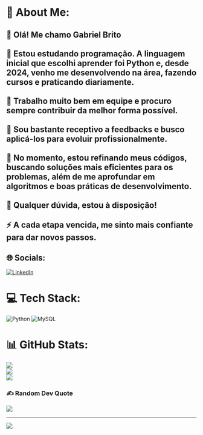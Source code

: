 # 💫 About Me:
## 👋 Olá! Me chamo Gabriel Brito<br><br>🔭 Estou estudando programação. A linguagem inicial que escolhi aprender foi Python e, desde 2024, venho me desenvolvendo na área, fazendo cursos e praticando diariamente.<br><br>👯 Trabalho muito bem em equipe e procuro sempre contribuir da melhor forma possível.<br><br>🤝 Sou bastante receptivo a feedbacks e busco aplicá-los para evoluir profissionalmente.<br><br>🌱 No momento, estou refinando meus códigos, buscando soluções mais eficientes para os problemas, além de me aprofundar em algoritmos e boas práticas de desenvolvimento.<br><br>💬 Qualquer dúvida, estou à disposição!<br><br>⚡ A cada etapa vencida, me sinto mais confiante para dar novos passos.<br>


## 🌐 Socials:
[![LinkedIn](https://img.shields.io/badge/LinkedIn-%230077B5.svg?logo=linkedin&logoColor=white)](https://linkedin.com/in/https://www.linkedin.com/in/gabriel-brito-de-oliveira-371744121) 

# 💻 Tech Stack:
![Python](https://img.shields.io/badge/python-3670A0?style=for-the-badge&logo=python&logoColor=ffdd54) ![MySQL](https://img.shields.io/badge/mysql-4479A1.svg?style=for-the-badge&logo=mysql&logoColor=white)
# 📊 GitHub Stats:
![](https://github-readme-stats.vercel.app/api?username=gabebr88&theme=nord&hide_border=false&include_all_commits=false&count_private=false)<br/>
![](https://nirzak-streak-stats.vercel.app/?user=gabebr88&theme=nord&hide_border=false)<br/>
![](https://github-readme-stats.vercel.app/api/top-langs/?username=gabebr88&theme=nord&hide_border=false&include_all_commits=false&count_private=false&layout=compact)

### ✍️ Random Dev Quote
![](https://quotes-github-readme.vercel.app/api?type=horizontal&theme=dark)

---
[![](https://visitcount.itsvg.in/api?id=gabebr88&icon=0&color=0)](https://visitcount.itsvg.in)

<!-- Proudly created with GPRM ( https://gprm.itsvg.in ) -->
